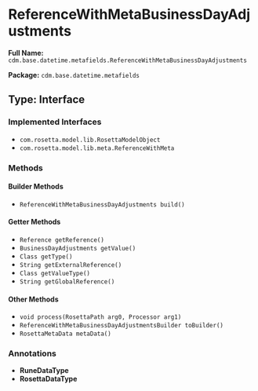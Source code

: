 # ReferenceWithMetaBusinessDayAdjustments

**Full Name:** `cdm.base.datetime.metafields.ReferenceWithMetaBusinessDayAdjustments`

**Package:** `cdm.base.datetime.metafields`

## Type: Interface

### Implemented Interfaces

- `com.rosetta.model.lib.RosettaModelObject`
- `com.rosetta.model.lib.meta.ReferenceWithMeta`

### Methods

#### Builder Methods

- `ReferenceWithMetaBusinessDayAdjustments build()`

#### Getter Methods

- `Reference getReference()`
- `BusinessDayAdjustments getValue()`
- `Class getType()`
- `String getExternalReference()`
- `Class getValueType()`
- `String getGlobalReference()`

#### Other Methods

- `void process(RosettaPath arg0, Processor arg1)`
- `ReferenceWithMetaBusinessDayAdjustmentsBuilder toBuilder()`
- `RosettaMetaData metaData()`

### Annotations

- **RuneDataType**
- **RosettaDataType**


